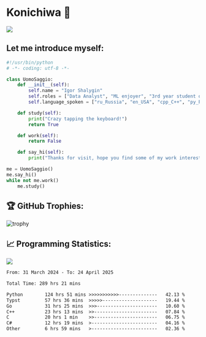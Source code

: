# Konichiwa 👋
![](https://komarev.com/ghpvc/?username=IgorFandre&color=brightgreen)

## Let me introduce myself:
```py
#!/usr/bin/python
# -*- coding: utf-8 -*-

class UomoSaggio:
    def __init__(self):
        self.name = "Igor Shalygin"
        self.roles = ["Data Analyst", "ML enjoyer", "3rd year student of MIPT"]
        self.language_spoken = ["ru_Russia", "en_USA", "cpp_C++", "py_Python", "go_Golang"]

    def study(self):
        print("Crazy tapping the keyboard!")
        return True

    def work(self):
        return False

    def say_hi(self):
        print("Thanks for visit, hope you find some of my work interesting.")

me = UomoSaggio()
me.say_hi()
while not me.work()
    me.study()
```

## 🏆 GitHub Trophies:
![trophy](https://github-profile-trophy.vercel.app/?username=IgorFandre&title=MultiLanguage,Repositories,Commits,Experience,PullRequest,Reviews)

## 📈 Programming Statistics:

![](https://github-profile-summary-cards.vercel.app/api/cards/profile-details?username=IgorFandre&theme=solarized_dark)

<!--START_SECTION:waka-->

```txt
From: 31 March 2024 - To: 24 April 2025

Total Time: 289 hrs 21 mins

Python        124 hrs 51 mins >>>>>>>>>>>--------------   42.13 %
Typst         57 hrs 36 mins  >>>>>--------------------   19.44 %
Go            31 hrs 25 mins  >>>----------------------   10.60 %
C++           23 hrs 13 mins  >>-----------------------   07.84 %
C             20 hrs 1 min    >>-----------------------   06.75 %
C#            12 hrs 19 mins  >------------------------   04.16 %
Other         6 hrs 59 mins   >------------------------   02.36 %
```

<!--END_SECTION:waka-->
